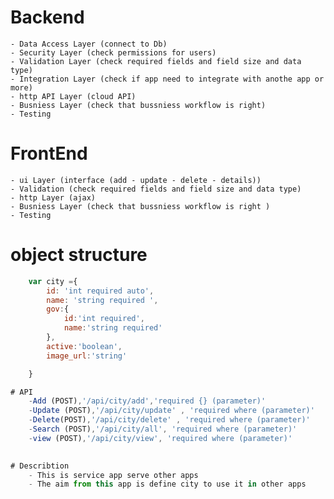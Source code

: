 # Backend
    - Data Access Layer (connect to Db)
    - Security Layer (check permissions for users)
    - Validation Layer (check required fields and field size and data type)
    - Integration Layer (check if app need to integrate with anothe app or more)
    - http API Layer (cloud API)
    - Busniess Layer (check that bussniess workflow is right)
    - Testing 

# FrontEnd
    - ui Layer (interface (add - update - delete - details))
    - Validation (check required fields and field size and data type)
    - http Layer (ajax)
    - Busniess Layer (check that bussniess workflow is right )
    - Testing


# object structure
```js 
    var city ={
        id: 'int required auto',
        name: 'string required ',
        gov:{
            id:'int required',
            name:'string required'
        },
        active:'boolean',
        image_url:'string'

    }

# API
    -Add (POST),'/api/city/add','required {} (parameter)'
    -Update (POST),'/api/city/update' , 'required where (parameter)'
    -Delete(POST),'/api/city/delete' , 'required where (parameter)'
    -Search (POST),'/api/city/all', 'required where (parameter)'
    -view (POST),'/api/city/view', 'required where (parameter)'
    

# Describtion
    - This is service app serve other apps
    - The aim from this app is define city to use it in other apps
    